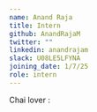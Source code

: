 ```yaml
---
name: Anand Raja
title: Intern
github: AnandRajaM
twitter: ""
linkedin: anandrajam
slack: U08LE5LFYNA
joining_date: 1/7/25
role: intern 
---
```


Chai lover :

